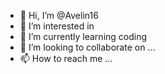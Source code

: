 - 👋 Hi, I’m @Avelin16
- 👀 I’m interested in 
- 🌱 I’m currently learning coding
- 💞️ I’m looking to collaborate on ...
- 📫 How to reach me ...

<!---
Avelin16/Avelin16 is a ✨ special ✨ repository because its `README.md` (this file) appears on your GitHub profile.
You can click the Preview link to take a look at your changes.
--->
